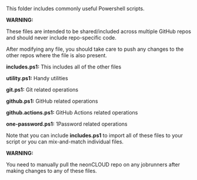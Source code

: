 This folder includes commonly useful Powershell scripts.

**WARNING:**

These files are intended to be shared/included across multiple GitHub repos 
and should never include repo-specific code.

After modifying any file, you should take care to push any changes to the
other repos where the file is also present.

**includes.ps1:** This includes all of the other files

**utility.ps1:** Handy utilities

**git.ps1:** Git related operations

**github.ps1:** GitHub related operations

**github.actions.ps1:** GitHub Actions related operations

**one-password.ps1:** 1Password related operations

Note that you can include **includes.ps1** to import all of these files to your script or you can mix-and-match individual files.

**WARNING:**

You need to manually pull the neonCLOUD repo on any jobrunners after making changes to any of these files.
